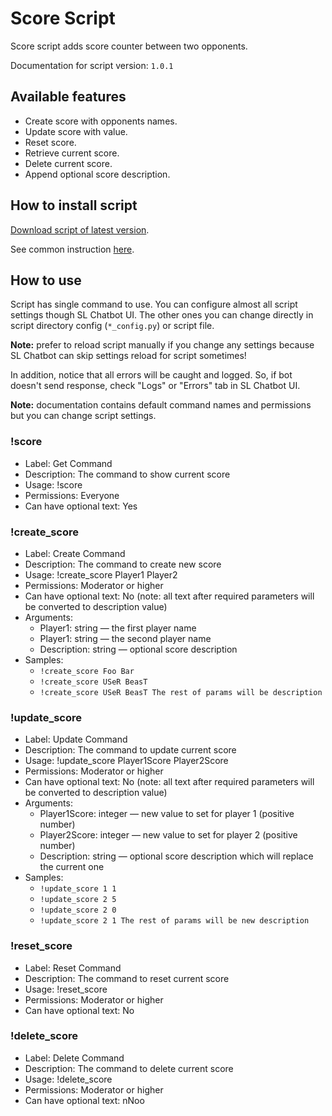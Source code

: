 # Score Script

Score script adds score counter between two opponents.

Documentation for script version: `1.0.1`

## Available features

- Create score with opponents names.
- Update score with value.
- Reset score.
- Retrieve current score.
- Delete current score.
- Append optional score description.

## How to install script

[Download script of latest version](https://github.com/Vasar007/Streamlabs-Chatbot-Scripts/raw/main/Releases/Latest%20versions/Score.zip).

See common instruction [here](../../README.md#how-to-install-any-script).

## How to use

Script has single command to use.
You can configure almost all script settings though SL Chatbot UI.
The other ones you can change directly in script directory config (`*_config.py`) or script file.

**Note:** prefer to reload script manually if you change any settings because SL Chatbot can skip settings reload for script sometimes!

In addition, notice that all errors will be caught and logged.
So, if bot doesn't send response, check "Logs" or "Errors" tab in SL Chatbot UI.

**Note:** documentation contains default command names and permissions but you can change script settings.

### !score

- Label: Get Command
- Description: The command to show current score
- Usage: !score
- Permissions: Everyone
- Can have optional text: Yes

### !create_score

- Label: Create Command
- Description: The command to create new score
- Usage: !create_score Player1 Player2
- Permissions: Moderator or higher
- Can have optional text: No (note: all text after required parameters will be converted to description value)
- Arguments:
  - Player1: string — the first player name
  - Player1: string — the second player name
  - Description: string — optional score description
- Samples:
  - `!create_score Foo Bar`
  - `!create_score USeR BeasT`
  - `!create_score USeR BeasT The rest of params will be description`

### !update_score

- Label: Update Command
- Description: The command to update current score
- Usage: !update_score Player1Score Player2Score
- Permissions: Moderator or higher
- Can have optional text: No (note: all text after required parameters will be converted to description value)
- Arguments:
  - Player1Score: integer — new value to set for player 1 (positive number)
  - Player2Score: integer — new value to set for player 2 (positive number)
  - Description: string — optional score description which will replace the current one
- Samples:
  - `!update_score 1 1`
  - `!update_score 2 5`
  - `!update_score 2 0`
  - `!update_score 2 1 The rest of params will be new description`

### !reset_score

- Label: Reset Command
- Description: The command to reset current score
- Usage: !reset_score
- Permissions: Moderator or higher
- Can have optional text: No

### !delete_score

- Label: Delete Command
- Description: The command to delete current score
- Usage: !delete_score
- Permissions: Moderator or higher
- Can have optional text: nNoo

